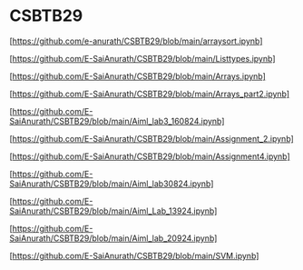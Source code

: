 # CSBTB29
[https://github.com/e-anurath/CSBTB29/blob/main/arraysort.ipynb]

[https://github.com/E-SaiAnurath/CSBTB29/blob/main/Listtypes.ipynb]

[https://github.com/E-SaiAnurath/CSBTB29/blob/main/Arrays.ipynb]


[https://github.com/E-SaiAnurath/CSBTB29/blob/main/Arrays_part2.ipynb]

[https://github.com/E-SaiAnurath/CSBTB29/blob/main/Aiml_lab3_160824.ipynb]

[https://github.com/E-SaiAnurath/CSBTB29/blob/main/Assignment_2.ipynb]

[https://github.com/E-SaiAnurath/CSBTB29/blob/main/Assignment4.ipynb]

[https://github.com/E-SaiAnurath/CSBTB29/blob/main/Aiml_lab30824.ipynb]

[https://github.com/E-SaiAnurath/CSBTB29/blob/main/Aiml_Lab_13924.ipynb]

[https://github.com/E-SaiAnurath/CSBTB29/blob/main/Aiml_lab_20924.ipynb]

[https://github.com/E-SaiAnurath/CSBTB29/blob/main/SVM.ipynb]

